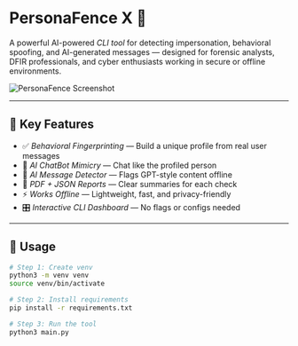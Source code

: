 # PersonaFence X 🔐

A powerful AI-powered *CLI tool* for detecting impersonation, behavioral spoofing, and AI-generated messages — designed for forensic analysts, DFIR professionals, and cyber enthusiasts working in secure or offline environments.

![PersonaFence Screenshot](https://user-images.githubusercontent.com/yourimage.png) <!-- Optional screenshot -->

---

## 🧠 Key Features

- ✅ *Behavioral Fingerprinting* — Build a unique profile from real user messages
- 💬 *AI ChatBot Mimicry* — Chat like the profiled person
- 🚩 *AI Message Detector* — Flags GPT-style content offline
- 📄 *PDF + JSON Reports* — Clear summaries for each check
- ⚡ *Works Offline* — Lightweight, fast, and privacy-friendly
- 🎛️ *Interactive CLI Dashboard* — No flags or configs needed

---

## 🔧 Usage

```bash
# Step 1: Create venv
python3 -m venv venv
source venv/bin/activate

# Step 2: Install requirements
pip install -r requirements.txt

# Step 3: Run the tool
python3 main.py
